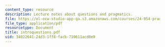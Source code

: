 ```yaml
---
content_type: resource
description: Lecture notes about questions and pragmatics.
file: https://ol-ocw-studio-app-qa.s3.amazonaws.com/courses/24-954-pragmatics-in-linguistic-theory-fall-2006/3402264124d31ff8facb710611acd0e9_introquestions.pdf
file_type: application/pdf
resourcetype: Document
title: introquestions.pdf
uid: 34022641-24d3-1ff8-facb-710611acd0e9
---
```


